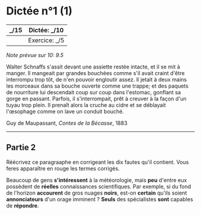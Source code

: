 # Dictée n°1 (1)

|  _/15  | Dictée: _/10    |
|-----|-----------------|
|   | Exercice: _/5   |

*Note prévue sur 10: 9.5*

Walter Schnaffs s'assit devant une assiette restée intacte, et il se mit à manger. Il mangeait par grandes bouchées comme s'il avait craint d'être interrompu trop tôt, de n'en pouvoir engloutir assez. Il jetait à deux mains les morceaux dans sa bouche ouverte comme une trappe; et des paquets de nourriture lui descendait coup sur coup dans l'estomac, gonflant sa gorge en passant. Parfois, il s'interrompait, prêt à creuver à la façon d'un tuyau trop plein. Il prenaît alors la cruche au cidre et se déblayait l'œsophage comme on lave un conduit bouché.

Guy de Maupassant, *Contes de la Bécasse*, 1883

---

## Partie 2

Réécrivez ce paragraaphe en corrigeant les dix fautes qu'il contient. Vous feres apparaître en rouge les termes corrigés.

Beaucoup de gens **s'intéressent** à la météorologie, mais **peu** d'entre eux possèdent de **réelles** connaissances scientifiques. Par exemple, si du fond de l'horizon **accourent** de gros nuages **noirs**, est-on **certain** qu'ils soient **annonciateurs** d'un orage imminent ? **Seuls** des spécialistes **sont** capables de **répondre**.